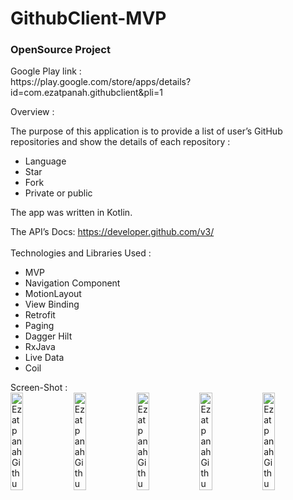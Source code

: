 # GithubClient-MVP

<h3>OpenSource Project</h3>
Google Play link :
<br>
https://play.google.com/store/apps/details?id=com.ezatpanah.githubclient&pli=1
<br>

Overview :

The purpose of this application is to provide a list of user’s GitHub repositories and show the details of each repository :
* Language
* Star
* Fork
* Private or public

The app was written in Kotlin.

The API’s Docs: https://developer.github.com/v3/
<br>
<br>
Technologies and Libraries Used :
* MVP
* Navigation Component
* MotionLayout
* View Binding
* Retrofit
* Paging
* Dagger Hilt
* RxJava
* Live Data
* Coil

Screen-Shot :
<br>
<img alt="Ezatpanah GithubClient-MVP" src="screenshot/Screenshot_1666424492.png" width="20%"><img alt="Ezatpanah GithubClient-MVP" src="screenshot/Screenshot_1666424496.png" width="20%"><img alt="Ezatpanah GithubClient-MVP" src="screenshot/Screenshot_1666424510.png" width="20%"><img alt="Ezatpanah GithubClient-MVP" src="screenshot/Screenshot_1666424561.png" width="20%"><img alt="Ezatpanah GithubClient-MVP" src="screenshot/Screenshot_1666424630.png" width="20%">
